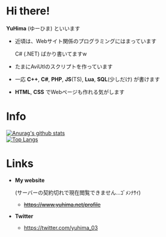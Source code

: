 # Hi there!
**YuHima**&nbsp;(ゆーひま)&nbsp;といいます

- 近頃は、Webサイト関係のプログラミングにはまっています

  C# (.NET) ばかり書いてますw

- たまにAviUtlのスクリプトを作っています
- 一応 **C++**, **C#**, **PHP**, **JS**(TS), **Lua**, **SQL**(少しだけ) が書けます
- **HTML**, **CSS** でWebページも作れる気がします

# Info
[![Anurag's github stats](https://github-readme-stats.vercel.app/api?username=yuhima03)](./) <br />
[![Top Langs](https://github-readme-stats.vercel.app/api/top-langs/?username=yuhima03&layout=compact)](./)

# Links
- **My website**

  (サーバーの契約切れで現在閲覧できません...ｺﾞﾒﾝﾅｻｲ)

  - ~~https://www.yuhima.net/profile~~
- **Twitter**
  - https://twitter.com/yuhima_03

<!--
Edited by YuHima
Leatest 2022-02-08
-->
